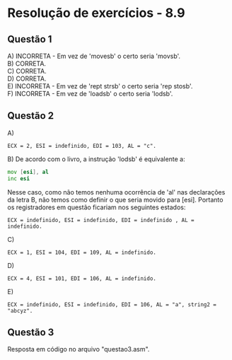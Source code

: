 #  Resolução de exercícios - 8.9 

##  Questão 1

A) INCORRETA - Em vez de 'movesb' o certo seria 'movsb'.  
B) CORRETA.    
C) CORRETA.    
D) CORRETA.    
E) INCORRETA - Em vez de 'rept strsb' o certo seria 'rep stosb'.  
F) INCORRETA - Em vez de 'loadsb' o certo seria 'lodsb'.      

## Questão 2
A) 
```
ECX = 2, ESI = indefinido, EDI = 103, AL = "c".
```

B) De acordo com o livro, a instrução 'lodsb' é equivalente a:
```asm
mov [esi], al
inc esi
```
Nesse caso, como não temos nenhuma ocorrência de 'al' nas declarações da letra B, não temos como definir o que seria movido para [esi]. Portanto os registradores em questão ficariam nos seguintes estados:   
```
ECX = indefinido, ESI = indefinido, EDI = indefinido , AL = indefinido.  
```

C) 
```
ECX = 1, ESI = 104, EDI = 109, AL = indefinido.
```

D) 
```
ECX = 4, ESI = 101, EDI = 106, AL = indefinido.  
```

E)
```
ECX = indefinido, ESI = indefinido, EDI = 106, AL = "a", string2 = "abcyz".  
```

## Questão 3
Resposta em código no arquivo "questao3.asm".


